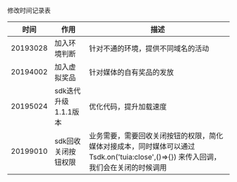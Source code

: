 修改时间记录表

| 时间 | 作用    | 描述               |
| ------ | ------ | --------- |
| 20193028 | 加入环境判断  | 针对不通的环境，提供不同域名的活动 |
| 20194002 | 加入虚拟奖品  | 针对媒体的自有奖品的发放 |
| 20195024 | sdk迭代升级1.1.1版本  | 优化代码，提升加载速度 |
| 20199010 | sdk回收关闭按钮权限  | 业务需要，需要回收关闭按钮的权限，简化媒体对接成本，同时媒体可以通过Tsdk.on('tuia:close',()=>{}) 来传入回调，我们会在关闭的时候调用 |